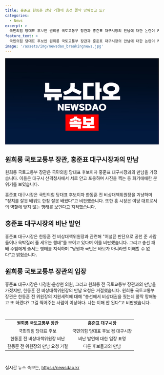 ```yaml
---
title: 홍준표 한동훈 만남 거절에 총선 쫄딱 망해놓고 또?
categories:
  - News
excerpt: >
  국민의힘 당대표 후보인 원희룡 국토교통부 장관과 홍준표 대구시장의 만남에 대한 논란이 커지고 있다. 홍 시장은 한동훈 전 비상대책위원장을 겨냥해 정치적 판단 능력을 비판하며, 국민의힘의 내부 갈등을 공개했다. 홍 시장은 다른 후보들과의 만남을 거절하면서 원 전 장관을 비판하고, 원 전 위원장도 홍 시장의 불발된 만남에 대해 회피적 태도를 보였다. 이 같은 갈등으로 국민의힘 내부의 불화가 공개적으로 드러나고 있다.
feature_text: >
  국민의힘 당대표 후보인 원희룡 국토교통부 장관과 홍준표 대구시장의 만남에 대한 논란이 커지고 있다. 홍 시장은 한동훈 전 비상대책위원장을 겨냥해 정치적 판단 능력을 비판하며, 국민의힘의 내부 갈등을 공개했다. 홍 시장은 다른 후보들과의 만남을 거절하면서 원 전 장관을 비판하고, 원 전 위원장도 홍 시장의 불발된 만남에 대해 회피적 태도를 보였다. 이 같은 갈등으로 국민의힘 내부의 불화가 공개적으로 드러나고 있다.
image: '/assets/img/newsdao_breakingnews.jpg'
---
```


<p><img src="/assets/img/newsdao_breakingnews.jpg" alt="implanttips 속보" /></p>

<h2 data-ke-size="size26">원희룡 국토교통부 장관, 홍준표 대구시장과의 만남</h2>

<p data-ke-size="size16">원희룡 국토교통부 장관은 국민의힘 당대표 후보이자 홍준표 대구시장과의 만남을 가졌습니다. 이들은 대구시 산격청사에서 서로 안고 포옹하며 사진을 찍는 등 화기애애한 분위기를 보였습니다.</p>

<p data-ke-size="size16">홍준표 대구시장은 국민의힘 당대표 후보이자 한동훈 전 비상대책위원장을 겨냥하며 "정치를 잘못 배워도 한참 잘못 배웠다"고 비판했습니다. 또한 홍 시장은 여당 대표로서의 역할에 맞지 않는 행태를 보인다고 지적했습니다.</p>

<h2 data-ke-size="size26">홍준표 대구시장의 비난 발언</h2>

<p data-ke-size="size16">홍준표 대구시장은 한동훈 전 비상대책위원장과 관련해 "어설픈 판단으로 공천 준 사람들이나 윽박질러 줄 세우는 행태"를 보이고 있다며 이를 비판했습니다. 그리고 총선 패배 주범에게 줄서는 행태를 지적하며 "당원과 국민은 바보가 아니라면 이해할 수 없다"고 밝혔습니다.</p>

<h2 data-ke-size="size26">원희룡 국토교통부 장관의 입장</h2>

<p data-ke-size="size16">홍준표 대구시장은 나경원·윤상현 의원, 그리고 원희룡 전 국토교통부 장관과의 만남을 가졌지만, 한동훈 전 비상대책위원장의 만남 요청은 거절했습니다. 원희룡 국토교통부 장관은 한동훈 전 위원장의 지원세력에 대해 "총선에서 비상대권을 줬는데 쫄딱 망해놓고 또 하겠다? 그걸 찍어주는 사람이 이상하다. 나는 이해 안 된다"고 비판했습니다.</p>

<p data-ke-size="size16">&nbsp;</p>

<table>
<tbody>
<tr>
<td style="text-align: center; height: 17px;"><b>원희룡 국토교통부 장관</b></td>
<td style="text-align: center; height: 17px;"><b>홍준표 대구시장</b></td>
</tr>
<tr>
<td style="text-align: center; height: 17px;">국민의힘 당대표 후보</td>
<td style="text-align: center; height: 17px;">국민의힘 당대표 후보 겸 대구시장</td>
</tr>
<tr>
<td style="text-align: center; height: 17px;">한동훈 전 비상대책위원장 비난</td>
<td style="text-align: center; height: 17px;">비난 발언에 대한 입장 표명</td>
</tr>
<tr>
<td style="text-align: center; height: 17px;">한동훈 전 위원장의 만남 요청 거절</td>
<td style="text-align: center; height: 17px;">다른 후보들과의 만남</td>
</tr>
</tbody>
</table>

<p data-ke-size="size16">&nbsp;</p>
실시간 뉴스 속보는, <a href="https://newsdao.kr" rel="dofollow">https://newsdao.kr</a>


